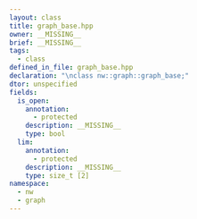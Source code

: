 ```yaml
---
layout: class
title: graph_base.hpp
owner: __MISSING__
brief: __MISSING__
tags:
  - class
defined_in_file: graph_base.hpp
declaration: "\nclass nw::graph::graph_base;"
dtor: unspecified
fields:
  is_open:
    annotation:
      - protected
    description: __MISSING__
    type: bool
  lim:
    annotation:
      - protected
    description: __MISSING__
    type: size_t [2]
namespace:
  - nw
  - graph
---
```

